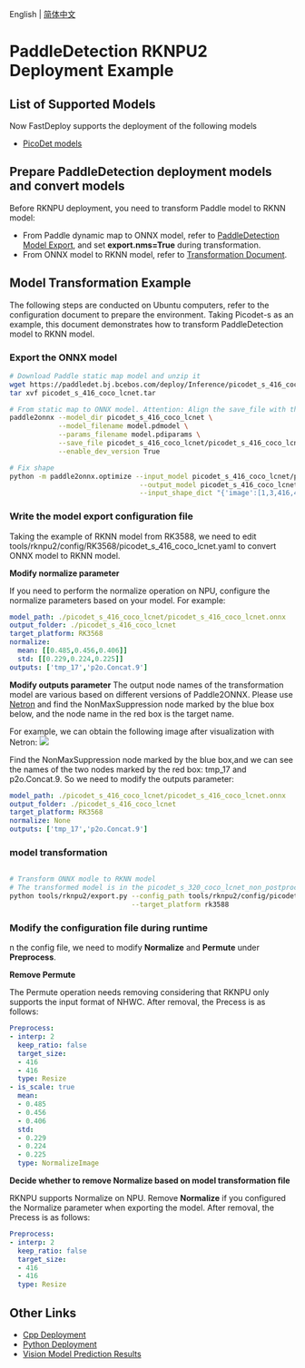 English | [简体中文](README_CN.md)
# PaddleDetection RKNPU2 Deployment Example

## List of Supported Models

Now FastDeploy supports the deployment of the following models
- [PicoDet models](https://github.com/PaddlePaddle/PaddleDetection/tree/release/2.4/configs/picodet)

## Prepare PaddleDetection deployment models and convert models
Before RKNPU deployment, you need to transform Paddle model to RKNN model:
* From Paddle dynamic map to ONNX model, refer to [PaddleDetection Model Export](https://github.com/PaddlePaddle/PaddleDetection/blob/release/2.4/deploy/EXPORT_MODEL.md), and set **export.nms=True** during transformation.
* From ONNX model to RKNN model, refer to [Transformation Document](../../../../../docs/en/faq/rknpu2/export.md).


## Model Transformation Example
The following steps are conducted on Ubuntu computers, refer to the configuration document to prepare the environment. Taking Picodet-s as an example, this document demonstrates how to transform PaddleDetection model to RKNN model.
### Export the ONNX model
```bash
# Download Paddle static map model and unzip it
wget https://paddledet.bj.bcebos.com/deploy/Inference/picodet_s_416_coco_lcnet.tar
tar xvf picodet_s_416_coco_lcnet.tar

# From static map to ONNX model. Attention: Align the save_file with the zip file name
paddle2onnx --model_dir picodet_s_416_coco_lcnet \
            --model_filename model.pdmodel \
            --params_filename model.pdiparams \
            --save_file picodet_s_416_coco_lcnet/picodet_s_416_coco_lcnet.onnx \
            --enable_dev_version True

# Fix shape
python -m paddle2onnx.optimize --input_model picodet_s_416_coco_lcnet/picodet_s_416_coco_lcnet.onnx \
                                --output_model picodet_s_416_coco_lcnet/picodet_s_416_coco_lcnet.onnx \
                                --input_shape_dict "{'image':[1,3,416,416]}"
```

### Write the model export configuration file
Taking the example of RKNN model from RK3588, we need to edit tools/rknpu2/config/RK3568/picodet_s_416_coco_lcnet.yaml to convert ONNX model to RKNN model.

**Modify normalize parameter**

If you need to perform the normalize operation on NPU, configure the normalize parameters based on your model. For example:
```yaml
model_path: ./picodet_s_416_coco_lcnet/picodet_s_416_coco_lcnet.onnx
output_folder: ./picodet_s_416_coco_lcnet
target_platform: RK3568
normalize:
  mean: [[0.485,0.456,0.406]]
  std: [[0.229,0.224,0.225]]
outputs: ['tmp_17','p2o.Concat.9']
```

**Modify outputs parameter**
The output node names of the transformation model are various based on different versions of Paddle2ONNX. Please use [Netron](https://netron.app) and find the NonMaxSuppression node marked by the blue box below, and the node name in the red box is the target name.

For example, we can obtain the following image after visualization with Netron:
![](https://user-images.githubusercontent.com/58363586/202728663-4af0b843-d012-4aeb-8a66-626b7b87ca69.png)

Find the NonMaxSuppression node marked by the blue box,and we can see the names of the two nodes marked by the red box: tmp_17 and p2o.Concat.9. So we need to modify the outputs parameter:
```yaml
model_path: ./picodet_s_416_coco_lcnet/picodet_s_416_coco_lcnet.onnx
output_folder: ./picodet_s_416_coco_lcnet
target_platform: RK3568
normalize: None
outputs: ['tmp_17','p2o.Concat.9']
```

### model transformation
```bash

# Transform ONNX modle to RKNN model
# The transformed model is in the picodet_s_320_coco_lcnet_non_postprocess directory
python tools/rknpu2/export.py --config_path tools/rknpu2/config/picodet_s_416_coco_lcnet.yaml \
                              --target_platform rk3588
```

### Modify the configuration file during runtime

n the config file, we need to modify **Normalize** and **Permute** under **Preprocess**.

**Remove Permute**

The Permute operation needs removing considering that RKNPU only supports the input format of NHWC. After removal, the Precess is as follows:
```yaml
Preprocess:
- interp: 2
  keep_ratio: false
  target_size:
  - 416
  - 416
  type: Resize
- is_scale: true
  mean:
  - 0.485
  - 0.456
  - 0.406
  std:
  - 0.229
  - 0.224
  - 0.225
  type: NormalizeImage
```

**Decide whether to remove Normalize based on model transformation file**

RKNPU supports Normalize on NPU. Remove **Normalize** if you configured the Normalize parameter when exporting the model. After removal, the Precess is as follows:
```yaml
Preprocess:
- interp: 2
  keep_ratio: false
  target_size:
  - 416
  - 416
  type: Resize
```

## Other Links
- [Cpp Deployment](./cpp)
- [Python Deployment](./python)
- [Vision Model Prediction Results](../../../../../docs/api/vision_results/)
